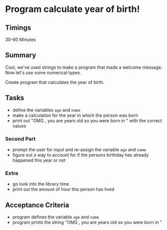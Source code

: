 # Program calculate year of birth!

## Timings

30-60 Minutes

## Summary

Cool, we've used strings to make a program that made a welcome message. Now let's use some numerical types.

Create program that calculates the year of birth.

## Tasks

* define the variables `age` and `name`
* make a calculation for the year in which the person was born
* print out "OMG <person>, you are <age> years old so you were born in <year>" with the correct values

### Second Part

* prompt the user for input and re-assign the variable `age` and `name`
* figure out a way to account for if the persons birthday has already happened this year or not

### Extra

* go look into the library time
* print out the amount of hour this person has lived

## Acceptance Criteria

* program defines the variable `age` and `name`
* program prints the string "OMG <person>, you are <age> years old so you were born in <year>"
